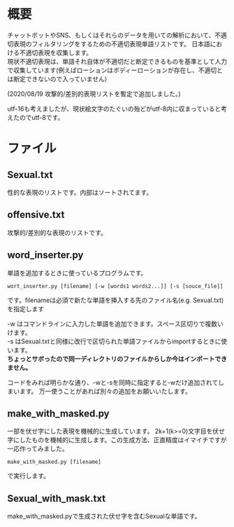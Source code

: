 # 概要
チャットボットやSNS、もしくはそれらのデータを用いての解析において、不適切表現のフィルタリングをするための不適切表現単語リストです。
日本語における不適切表現を収集します。  
現状不適切表現は、単語それ自体が不適切だと断定できるものを基準として人力で収集しています(例えばローションはボディーローションが存在し、不適切とは断定できないので入っていません)  

(2020/08/19 攻撃的/差別的表現リストを暫定で追加しました。)

utf-16も考えましたが、現状絵文字のたぐいの殆どがutf-8内に収まっていると考えたのでutf-8です。

# ファイル

## Sexual.txt
性的な表現のリストです。内部はソートされてます。

## offensive.txt
攻撃的/差別的な表現のリストです。

## word_inserter.py
単語を追加するときに使っているプログラムです。

```
wort_inserter.py [filename] [-w [words1 words2...]] [-s [souce_file]]
```

です。filenameは必須で新たな単語を挿入する先のファイル名(e.g. Sexual.txt)を指定します

-w はコマンドラインに入力した単語を追加できます。スペース区切りで複数いけます。  
-s はSexual.txtと同様に改行で区切られた単語ファイルからimportするときに使います。  
**ちょっとサボったので同一ディレクトリのファイルからしか今はインポートできません。**

コードをみれば明らかな通り、-wと-sを同時に指定すると-wだけ追加されてしまいます。
万一使うことがあれば別々の追加をお願いいたします。

## make_with_masked.py
一部を伏せ字にした表現を機械的に生成しています。
2k+1(k>=0)文字目を伏せ字にしたものを機械的に生成します。この生成方法、正直精度はイマイチですが一応作ってみました。

```
make_with_masked.py [filename]
```

で実行します。

## Sexual_with_mask.txt
make_with_masked.pyで生成された伏せ字を含むSexualな単語です。